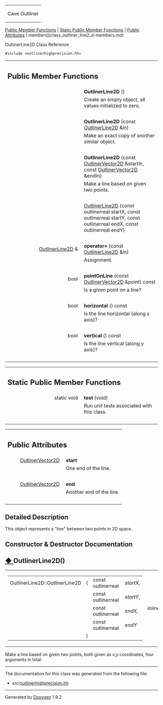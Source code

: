 <table data-cellspacing="0" data-cellpadding="0">
<colgroup>
<col style="width: 100%" />
</colgroup>
<tbody>
<tr class="odd" style="height: 56px;">
<td id="projectalign" style="padding-left: 0.5em"><div id="projectname">
Cave Outliner
</div></td>
</tr>
</tbody>
</table>

[Public Member Functions](#pub-methods) | [Static Public Member
Functions](#pub-static-methods) | [Public Attributes](#pub-attribs) |
 members](class_outliner_line2_d-members.md)

OutlinerLine2D Class Reference

`#include <outlinerhighprecision.hh>`

<table class="memberdecls">
<colgroup>
<col style="width: 50%" />
<col style="width: 50%" />
</colgroup>
<tbody>
<tr class="odd heading">
<td colspan="2"><h2 id="public-member-functions" class="groupheader"><span id="pub-methods"></span> Public Member Functions</h2></td>
</tr>
<tr class="even memitem:acadf780ece6cf8fccdedf7eac09fdb26">
<td style="text-align: right;" class="memItemLeft" data-valign="top"><span id="acadf780ece6cf8fccdedf7eac09fdb26"></span>  </td>
<td class="memItemRight" data-valign="bottom"><strong>OutlinerLine2D</strong> ()</td>
</tr>
<tr class="odd memdesc:acadf780ece6cf8fccdedf7eac09fdb26">
<td class="mdescLeft"> </td>
<td class="mdescRight">Create an empty object, all values initialized to zero.<br />
</td>
</tr>
<tr class="even separator:acadf780ece6cf8fccdedf7eac09fdb26">
<td colspan="2" class="memSeparator"> </td>
</tr>
<tr class="odd memitem:aa2886e8daba122e03bec8c2c04389806">
<td style="text-align: right;" class="memItemLeft" data-valign="top"><span id="aa2886e8daba122e03bec8c2c04389806"></span>  </td>
<td class="memItemRight" data-valign="bottom"><strong>OutlinerLine2D</strong> (const <a href="https://github.com/jariarkko/cave-outliner/blob/master/doc/class_outliner_line2_d.md" class="el">OutlinerLine2D</a> &amp;in)</td>
</tr>
<tr class="even memdesc:aa2886e8daba122e03bec8c2c04389806">
<td class="mdescLeft"> </td>
<td class="mdescRight">Make an exact copy of another similar object.<br />
</td>
</tr>
<tr class="odd separator:aa2886e8daba122e03bec8c2c04389806">
<td colspan="2" class="memSeparator"> </td>
</tr>
<tr class="even memitem:a876e4750cceb53a711ef2bed556fac53">
<td style="text-align: right;" class="memItemLeft" data-valign="top"><span id="a876e4750cceb53a711ef2bed556fac53"></span>  </td>
<td class="memItemRight" data-valign="bottom"><strong>OutlinerLine2D</strong> (const <a href="https://github.com/jariarkko/cave-outliner/blob/master/doc/class_outliner_vector2_d.md" class="el">OutlinerVector2D</a> &amp;startIn, const <a href="https://github.com/jariarkko/cave-outliner/blob/master/doc/class_outliner_vector2_d.md" class="el">OutlinerVector2D</a> &amp;endIn)</td>
</tr>
<tr class="odd memdesc:a876e4750cceb53a711ef2bed556fac53">
<td class="mdescLeft"> </td>
<td class="mdescRight">Make a line based on given two points.<br />
</td>
</tr>
<tr class="even separator:a876e4750cceb53a711ef2bed556fac53">
<td colspan="2" class="memSeparator"> </td>
</tr>
<tr class="odd memitem:ad14a163eaa3cfc23f6fc2593f97e5691">
<td style="text-align: right;" class="memItemLeft" data-valign="top"> </td>
<td class="memItemRight" data-valign="bottom"><a href="https://github.com/jariarkko/cave-outliner/blob/master/doc/class_outliner_line2_d.md#ad14a163eaa3cfc23f6fc2593f97e5691" class="el">OutlinerLine2D</a> (const outlinerreal startX, const outlinerreal startY, const outlinerreal endX, const outlinerreal endY)</td>
</tr>
<tr class="even separator:ad14a163eaa3cfc23f6fc2593f97e5691">
<td colspan="2" class="memSeparator"> </td>
</tr>
<tr class="odd memitem:abb3245feea0b6f40575aaa54005dacb1">
<td style="text-align: right;" class="memItemLeft" data-valign="top"><span id="abb3245feea0b6f40575aaa54005dacb1"></span> <a href="https://github.com/jariarkko/cave-outliner/blob/master/doc/class_outliner_line2_d.md" class="el">OutlinerLine2D</a> &amp; </td>
<td class="memItemRight" data-valign="bottom"><strong>operator=</strong> (const <a href="https://github.com/jariarkko/cave-outliner/blob/master/doc/class_outliner_line2_d.md" class="el">OutlinerLine2D</a> &amp;in)</td>
</tr>
<tr class="even memdesc:abb3245feea0b6f40575aaa54005dacb1">
<td class="mdescLeft"> </td>
<td class="mdescRight">Assignment.<br />
</td>
</tr>
<tr class="odd separator:abb3245feea0b6f40575aaa54005dacb1">
<td colspan="2" class="memSeparator"> </td>
</tr>
<tr class="even memitem:a1c0191abfd41ef59241c77e3e9473af3">
<td style="text-align: right;" class="memItemLeft" data-valign="top"><span id="a1c0191abfd41ef59241c77e3e9473af3"></span> bool </td>
<td class="memItemRight" data-valign="bottom"><strong>pointOnLine</strong> (const <a href="https://github.com/jariarkko/cave-outliner/blob/master/doc/class_outliner_vector2_d.md" class="el">OutlinerVector2D</a> &amp;point) const</td>
</tr>
<tr class="odd memdesc:a1c0191abfd41ef59241c77e3e9473af3">
<td class="mdescLeft"> </td>
<td class="mdescRight">Is a given point on a line?<br />
</td>
</tr>
<tr class="even separator:a1c0191abfd41ef59241c77e3e9473af3">
<td colspan="2" class="memSeparator"> </td>
</tr>
<tr class="odd memitem:aae224f98ed05f69f0d3a3548ef5531a1">
<td style="text-align: right;" class="memItemLeft" data-valign="top"><span id="aae224f98ed05f69f0d3a3548ef5531a1"></span> bool </td>
<td class="memItemRight" data-valign="bottom"><strong>horizontal</strong> () const</td>
</tr>
<tr class="even memdesc:aae224f98ed05f69f0d3a3548ef5531a1">
<td class="mdescLeft"> </td>
<td class="mdescRight">Is the line horizontal (along x axis)?<br />
</td>
</tr>
<tr class="odd separator:aae224f98ed05f69f0d3a3548ef5531a1">
<td colspan="2" class="memSeparator"> </td>
</tr>
<tr class="even memitem:a1a7faaeca47a4d49cd8f6cb5795a1a7d">
<td style="text-align: right;" class="memItemLeft" data-valign="top"><span id="a1a7faaeca47a4d49cd8f6cb5795a1a7d"></span> bool </td>
<td class="memItemRight" data-valign="bottom"><strong>vertical</strong> () const</td>
</tr>
<tr class="odd memdesc:a1a7faaeca47a4d49cd8f6cb5795a1a7d">
<td class="mdescLeft"> </td>
<td class="mdescRight">Is the line vertical (along y axis)?<br />
</td>
</tr>
<tr class="even separator:a1a7faaeca47a4d49cd8f6cb5795a1a7d">
<td colspan="2" class="memSeparator"> </td>
</tr>
</tbody>
</table>

<table class="memberdecls">
<colgroup>
<col style="width: 50%" />
<col style="width: 50%" />
</colgroup>
<tbody>
<tr class="odd heading">
<td colspan="2"><h2 id="static-public-member-functions" class="groupheader"><span id="pub-static-methods"></span> Static Public Member Functions</h2></td>
</tr>
<tr class="even memitem:a5d3a780be0ce7401febc27ca1363cb9e">
<td style="text-align: right;" class="memItemLeft" data-valign="top"><span id="a5d3a780be0ce7401febc27ca1363cb9e"></span> static void </td>
<td class="memItemRight" data-valign="bottom"><strong>test</strong> (void)</td>
</tr>
<tr class="odd memdesc:a5d3a780be0ce7401febc27ca1363cb9e">
<td class="mdescLeft"> </td>
<td class="mdescRight">Run unit tests associated with this class.<br />
</td>
</tr>
<tr class="even separator:a5d3a780be0ce7401febc27ca1363cb9e">
<td colspan="2" class="memSeparator"> </td>
</tr>
</tbody>
</table>

<table class="memberdecls">
<colgroup>
<col style="width: 50%" />
<col style="width: 50%" />
</colgroup>
<tbody>
<tr class="odd heading">
<td colspan="2"><h2 id="public-attributes" class="groupheader"><span id="pub-attribs"></span> Public Attributes</h2></td>
</tr>
<tr class="even memitem:a72aecb0077d120778998c86102e28097">
<td style="text-align: right;" class="memItemLeft" data-valign="top"><span id="a72aecb0077d120778998c86102e28097"></span> <a href="https://github.com/jariarkko/cave-outliner/blob/master/doc/class_outliner_vector2_d.md" class="el">OutlinerVector2D</a> </td>
<td class="memItemRight" data-valign="bottom"><strong>start</strong></td>
</tr>
<tr class="odd memdesc:a72aecb0077d120778998c86102e28097">
<td class="mdescLeft"> </td>
<td class="mdescRight">One end of the line.<br />
</td>
</tr>
<tr class="even separator:a72aecb0077d120778998c86102e28097">
<td colspan="2" class="memSeparator"> </td>
</tr>
<tr class="odd memitem:a10b728829cc0754b7f9c95458c6da75d">
<td style="text-align: right;" class="memItemLeft" data-valign="top"><span id="a10b728829cc0754b7f9c95458c6da75d"></span> <a href="https://github.com/jariarkko/cave-outliner/blob/master/doc/class_outliner_vector2_d.md" class="el">OutlinerVector2D</a> </td>
<td class="memItemRight" data-valign="bottom"><strong>end</strong></td>
</tr>
<tr class="even memdesc:a10b728829cc0754b7f9c95458c6da75d">
<td class="mdescLeft"> </td>
<td class="mdescRight">Another end of the line.<br />
</td>
</tr>
<tr class="odd separator:a10b728829cc0754b7f9c95458c6da75d">
<td colspan="2" class="memSeparator"> </td>
</tr>
</tbody>
</table>

<span id="details"></span>

## Detailed Description

This object represents a "line" between two points in 2D space.

## Constructor & Destructor Documentation

<span id="ad14a163eaa3cfc23f6fc2593f97e5691"></span>

## <span class="permalink">[◆ ](#ad14a163eaa3cfc23f6fc2593f97e5691)</span>OutlinerLine2D()

<table class="mlabels">
<colgroup>
<col style="width: 50%" />
<col style="width: 50%" />
</colgroup>
<tbody>
<tr class="odd">
<td class="mlabels-left"><table class="memname">
<tbody>
<tr class="odd">
<td class="memname">OutlinerLine2D::OutlinerLine2D</td>
<td>(</td>
<td class="paramtype">const outlinerreal </td>
<td class="paramname"><em>startX</em>,</td>
</tr>
<tr class="even">
<td class="paramkey"></td>
<td></td>
<td class="paramtype">const outlinerreal </td>
<td class="paramname"><em>startY</em>,</td>
</tr>
<tr class="odd">
<td class="paramkey"></td>
<td></td>
<td class="paramtype">const outlinerreal </td>
<td class="paramname"><em>endX</em>,</td>
</tr>
<tr class="even">
<td class="paramkey"></td>
<td></td>
<td class="paramtype">const outlinerreal </td>
<td class="paramname"><em>endY</em> </td>
</tr>
<tr class="odd">
<td></td>
<td>)</td>
<td></td>
<td></td>
</tr>
</tbody>
</table></td>
<td class="mlabels-right"><span class="mlabels"><span class="mlabel">inline</span></span></td>
</tr>
</tbody>
</table>

Make a line based on given two points, both given as x,y coordinates,
four arguments in total.

------------------------------------------------------------------------

The documentation for this class was generated from the following file:

-   src/<a href="outlinerhighprecision_8hh_source.md" class="el">outlinerhighprecision.hh</a>

------------------------------------------------------------------------

<span class="small">Generated
by [Doxygen](https://www.doxygen.org/index.md)
1.9.2</span>
